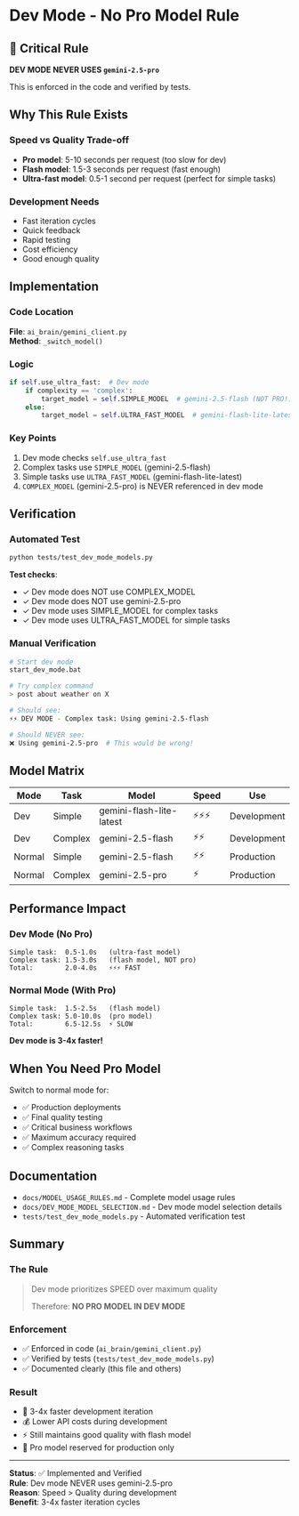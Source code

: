 # Dev Mode - No Pro Model Rule

## 🚨 Critical Rule

**DEV MODE NEVER USES `gemini-2.5-pro`**

This is enforced in the code and verified by tests.

## Why This Rule Exists

### Speed vs Quality Trade-off
- **Pro model**: 5-10 seconds per request (too slow for dev)
- **Flash model**: 1.5-3 seconds per request (fast enough)
- **Ultra-fast model**: 0.5-1 second per request (perfect for simple tasks)

### Development Needs
- Fast iteration cycles
- Quick feedback
- Rapid testing
- Cost efficiency
- Good enough quality

## Implementation

### Code Location
**File**: `ai_brain/gemini_client.py`  
**Method**: `_switch_model()`

### Logic
```python
if self.use_ultra_fast:  # Dev mode
    if complexity == 'complex':
        target_model = self.SIMPLE_MODEL  # gemini-2.5-flash (NOT PRO!)
    else:
        target_model = self.ULTRA_FAST_MODEL  # gemini-flash-lite-latest
```

### Key Points
1. Dev mode checks `self.use_ultra_fast`
2. Complex tasks use `SIMPLE_MODEL` (gemini-2.5-flash)
3. Simple tasks use `ULTRA_FAST_MODEL` (gemini-flash-lite-latest)
4. `COMPLEX_MODEL` (gemini-2.5-pro) is NEVER referenced in dev mode

## Verification

### Automated Test
```bash
python tests/test_dev_mode_models.py
```

**Test checks**:
- ✓ Dev mode does NOT use COMPLEX_MODEL
- ✓ Dev mode does NOT use gemini-2.5-pro
- ✓ Dev mode uses SIMPLE_MODEL for complex tasks
- ✓ Dev mode uses ULTRA_FAST_MODEL for simple tasks

### Manual Verification
```bash
# Start dev mode
start_dev_mode.bat

# Try complex command
> post about weather on X

# Should see:
⚡⚡ DEV MODE - Complex task: Using gemini-2.5-flash

# Should NEVER see:
❌ Using gemini-2.5-pro  # This would be wrong!
```

## Model Matrix

| Mode | Task | Model | Speed | Use |
|------|------|-------|-------|-----|
| Dev | Simple | gemini-flash-lite-latest | ⚡⚡⚡ | Development |
| Dev | Complex | gemini-2.5-flash | ⚡⚡ | Development |
| Normal | Simple | gemini-2.5-flash | ⚡⚡ | Production |
| Normal | Complex | gemini-2.5-pro | ⚡ | Production |

## Performance Impact

### Dev Mode (No Pro)
```
Simple task:  0.5-1.0s   (ultra-fast model)
Complex task: 1.5-3.0s   (flash model, NOT pro)
Total:        2.0-4.0s   ⚡⚡⚡ FAST
```

### Normal Mode (With Pro)
```
Simple task:  1.5-2.5s   (flash model)
Complex task: 5.0-10.0s  (pro model)
Total:        6.5-12.5s  ⚡ SLOW
```

**Dev mode is 3-4x faster!**

## When You Need Pro Model

Switch to normal mode for:
- ✅ Production deployments
- ✅ Final quality testing
- ✅ Critical business workflows
- ✅ Maximum accuracy required
- ✅ Complex reasoning tasks

## Documentation

- `docs/MODEL_USAGE_RULES.md` - Complete model usage rules
- `docs/DEV_MODE_MODEL_SELECTION.md` - Dev mode model selection details
- `tests/test_dev_mode_models.py` - Automated verification test

## Summary

### The Rule
> Dev mode prioritizes SPEED over maximum quality
> 
> Therefore: **NO PRO MODEL IN DEV MODE**

### Enforcement
- ✅ Enforced in code (`ai_brain/gemini_client.py`)
- ✅ Verified by tests (`tests/test_dev_mode_models.py`)
- ✅ Documented clearly (this file and others)

### Result
- 🚀 3-4x faster development iteration
- 💰 Lower API costs during development
- ⚡ Still maintains good quality with flash model
- 🎯 Pro model reserved for production only

---

**Status**: ✅ Implemented and Verified  
**Rule**: Dev mode NEVER uses gemini-2.5-pro  
**Reason**: Speed > Quality during development  
**Benefit**: 3-4x faster iteration cycles
